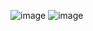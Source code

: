 ![image](https://github.com/Rahul-chaurasiya/Leetcode-Practice-Problem/assets/77222540/8c891d09-ab0e-4164-b248-d208da53c770)
![image](https://github.com/Rahul-chaurasiya/Leetcode-Practice-Problem/assets/77222540/39310781-a75e-4b93-8954-e3c8a21661a6)

